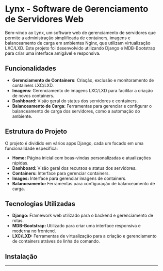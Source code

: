 # Lynx - Software de Gerenciamento de Servidores Web

Bem-vindo ao Lynx, um software web de gerenciamento de servidores que permite a administração simplificada de containers, imagens e balanceamento de carga em ambientes Nginx, que utilizam virtualização LXC/LXD. Este projeto foi desenvolvido utilizando Django e MDB-Bootstrap para criar uma interface amigável e responsiva.

## Funcionalidades

- **Gerenciamento de Containers:** Criação, exclusão e monitoramento de containers LXC/LXD.
- **Imagens:** Gerenciamento de imagens LXC/LXD para facilitar a criação de novos containers.
- **Dashboard:** Visão geral do status dos servidores e containers.
- **Balanceamento de Carga:** Ferramentas para gerenciar e configurar o balanceamento de carga dos servidores, como a automação do ambiente.

## Estrutura do Projeto

O projeto é dividido em vários apps Django, cada um focado em uma funcionalidade específica:

- **Home:** Página inicial com boas-vindas personalizadas e atualizações rápidas.
- **Dashboard:** Visão geral dos recursos e status dos servidores.
- **Containers:** Interface para gerenciar containers.
- **Images:** Interface para gerenciar imagens de containers.
- **Balanceamento:** Ferramentas para configuração de balanceamento de carga.

## Tecnologias Utilizadas

- **Django:** Framework web utilizado para o backend e gerenciamento de rotas.
- **MDB-Bootstrap:** Utilizado para criar uma interface responsiva e moderna no frontend.
- **LXC/LXD:** Ferramentas de virtualização para a criação e gerenciamento de containers atráves de linha de comando.

## Instalação
*****************************************************************************************
